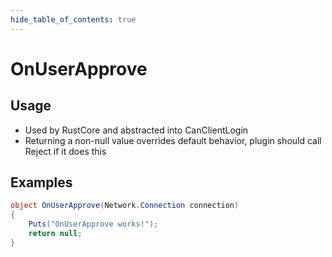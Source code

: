 ```yaml
---
hide_table_of_contents: true
---
```


# OnUserApprove

## Usage

* Used by RustCore and abstracted into CanClientLogin
* Returning a non-null value overrides default behavior, plugin should call Reject if it does this

## Examples

```csharp title=""
object OnUserApprove(Network.Connection connection)
{
    Puts("OnUserApprove works!");
    return null;
}
```
